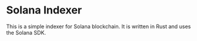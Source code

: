 # Solana Indexer

This is a simple indexer for Solana blockchain. It is written in Rust and uses the Solana SDK.